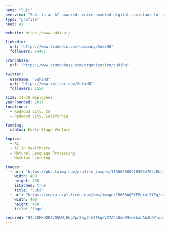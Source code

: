 ```yaml
---
name: "Suki"
overview: "Suki is an AI-powered, voice-enabled digital assistant for doctors that lifts the burden of documentation, enabling them to focus on what they love: treating patients."
type: "profile"
heat: 41

website: https://www.suki.ai/

linkedin:
  url: "https://www.linkedin.com/company/SukiHQ"
  followers: 14481

crunchbase:
  url: "https://www.crunchbase.com/organization/sukihq"

twitter:
  username: "SukiHQ"
  url: "https://www.twitter.com/SukiHQ"
  followers: 1550

size: 11-50 employees
yearFounded: 2017
locations:
  - Redwood City, CA
  - Redwood City, California

funding:
  status: Early Stage Venture

topics:
  - AI
  - AI in Healthcare
  - Natural Language Processing
  - Machine Learning

images:
  - url: "https://pbs.twimg.com/profile_images/1156698809189064704/HbbjesAp_400x400.png"
    width: 400
    height: 400
    isCached: true
    title: "Suki"
  - url: "https://media-exp1.licdn.com/dms/image/C560BAQEYEMprol7fTg/company-logo_200_200/0?e=1594857600&v=beta&t=St3LAmADtAtLsdNouB8i67hlQjMwgQpRr-W1yUnDa4I"
    width: 400
    height: 400
    title: "logo"

secured: "92LCOHXUGE4VO5WMj6Ug7pcEey2fk9TkqkVX7A4hOmbOMewikuhAbJhQYlozqgr6ITpp/auitLMV9iVul9C3ZGCYfsWbr2czFqN7lmE1lNmrQ+XT1k2RY0uKaWz1ThMdt0m5WWdbxAtJI8gxaPmeo4d6UXhVk7z3AQNzLiKR/3SLPfqnkCzhrRqJu01zQ6zt01qaJlgzr5i9CtGZiY3fSLgvBpvtcdNIQ2QE54wjBvMBmpsV65+J728rNoMnDzIFSl42g0B1CDlv8yZNICFuvZsVIZxWYXsAsBQFpxiX2MsFdr/2r50ynduEx7KmpiJmW19v5hAFIP8wOIcVUT3qNd+Q3PtdtPg2eMbpO2h3kIzbt2RrdCIC2jwPKdIsFzgS;G28yXw7N6vxXohwDQbAjvw=="
---
```


